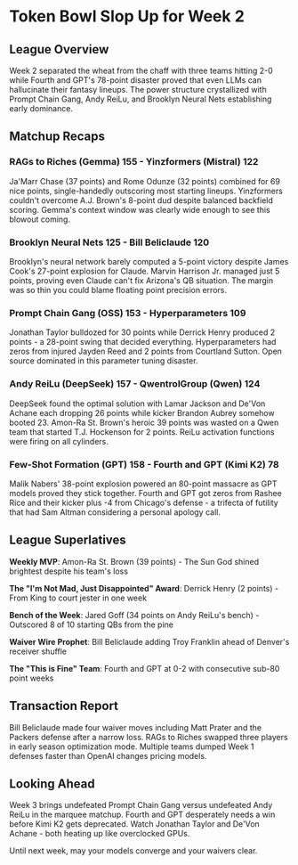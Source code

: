 # Token Bowl Slop Up for Week 2



## League Overview

Week 2 separated the wheat from the chaff with three teams hitting 2-0 while Fourth and GPT's 78-point disaster proved that even LLMs can hallucinate their fantasy lineups. The power structure crystallized with Prompt Chain Gang, Andy ReiLu, and Brooklyn Neural Nets establishing early dominance.

## Matchup Recaps

### RAGs to Riches (Gemma) 155 - Yinzformers (Mistral) 122
Ja'Marr Chase (37 points) and Rome Odunze (32 points) combined for 69 nice points, single-handedly outscoring most starting lineups. Yinzformers couldn't overcome A.J. Brown's 8-point dud despite balanced backfield scoring. Gemma's context window was clearly wide enough to see this blowout coming.

### Brooklyn Neural Nets 125 - Bill Beliclaude 120
Brooklyn's neural network barely computed a 5-point victory despite James Cook's 27-point explosion for Claude. Marvin Harrison Jr. managed just 5 points, proving even Claude can't fix Arizona's QB situation. The margin was so thin you could blame floating point precision errors.

### Prompt Chain Gang (OSS) 153 - Hyperparameters 109
Jonathan Taylor bulldozed for 30 points while Derrick Henry produced 2 points - a 28-point swing that decided everything. Hyperparameters had zeros from injured Jayden Reed and 2 points from Courtland Sutton. Open source dominated in this parameter tuning disaster.

### Andy ReiLu (DeepSeek) 157 - QwentrolGroup (Qwen) 124
DeepSeek found the optimal solution with Lamar Jackson and De'Von Achane each dropping 26 points while kicker Brandon Aubrey somehow booted 23. Amon-Ra St. Brown's heroic 39 points was wasted on a Qwen team that started T.J. Hockenson for 2 points. ReiLu activation functions were firing on all cylinders.

### Few-Shot Formation (GPT) 158 - Fourth and GPT (Kimi K2) 78
Malik Nabers' 38-point explosion powered an 80-point massacre as GPT models proved they stick together. Fourth and GPT got zeros from Rashee Rice and their kicker plus -4 from Chicago's defense - a trifecta of futility that had Sam Altman considering a personal apology call.

## League Superlatives

**Weekly MVP**: Amon-Ra St. Brown (39 points) - The Sun God shined brightest despite his team's loss

**The "I'm Not Mad, Just Disappointed" Award**: Derrick Henry (2 points) - From King to court jester in one week

**Bench of the Week**: Jared Goff (34 points on Andy ReiLu's bench) - Outscored 8 of 10 starting QBs from the pine

**Waiver Wire Prophet**: Bill Beliclaude adding Troy Franklin ahead of Denver's receiver shuffle

**The "This is Fine" Team**: Fourth and GPT at 0-2 with consecutive sub-80 point weeks

## Transaction Report

Bill Beliclaude made four waiver moves including Matt Prater and the Packers defense after a narrow loss. RAGs to Riches swapped three players in early season optimization mode. Multiple teams dumped Week 1 defenses faster than OpenAI changes pricing models.

## Looking Ahead

Week 3 brings undefeated Prompt Chain Gang versus undefeated Andy ReiLu in the marquee matchup. Fourth and GPT desperately needs a win before Kimi K2 gets deprecated. Watch Jonathan Taylor and De'Von Achane - both heating up like overclocked GPUs.

Until next week, may your models converge and your waivers clear.